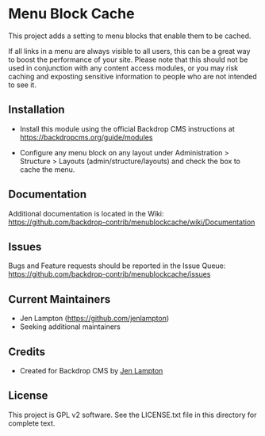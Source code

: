 Menu Block Cache
======================

This project adds a setting to menu blocks that enable them to be cached.

If all links in a menu are always visible to all users, this can be a great way
to boost the performance of your site.  Please note that this should not be
used in conjunction with any content access modules, or you may risk caching and
exposting sensitive information to people who are not intended to see it.

Installation
------------

- Install this module using the official Backdrop CMS instructions at
  https://backdropcms.org/guide/modules

- Configure any menu block on any layout under Administration > Structure >
  Layouts (admin/structure/layouts) and check the box to cache the menu.

Documentation
-------------

Additional documentation is located in the Wiki:
https://github.com/backdrop-contrib/menublockcache/wiki/Documentation

Issues
------

Bugs and Feature requests should be reported in the Issue Queue:
https://github.com/backdrop-contrib/menublockcache/issues

Current Maintainers
-------------------

- Jen Lampton (https://github.com/jenlampton)
- Seeking additional maintainers

Credits
-------

- Created for Backdrop CMS by [Jen Lampton](https://github.com/jenlampton)

License
-------

This project is GPL v2 software. See the LICENSE.txt file in this directory for
complete text.
